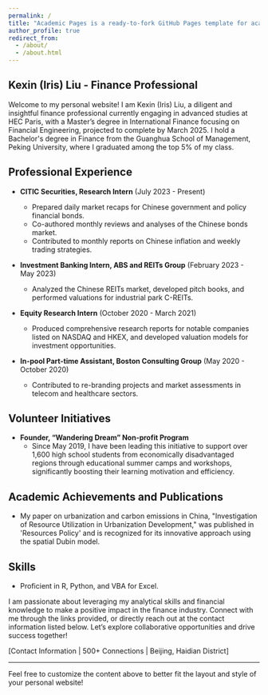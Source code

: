 ```yaml
---
permalink: /
title: "Academic Pages is a ready-to-fork GitHub Pages template for academic personal websites"
author_profile: true
redirect_from: 
  - /about/
  - /about.html
---
```

Kexin (Iris) Liu - Finance Professional
------
Welcome to my personal website! I am Kexin (Iris) Liu, a diligent and insightful finance professional currently engaging in advanced studies at HEC Paris, with a Master’s degree in International Finance focusing on Financial Engineering, projected to complete by March 2025. I hold a Bachelor's degree in Finance from the Guanghua School of Management, Peking University, where I graduated among the top 5% of my class.

Professional Experience
------
- **CITIC Securities, Research Intern** (July 2023 - Present)
  - Prepared daily market recaps for Chinese government and policy financial bonds.
  - Co-authored monthly reviews and analyses of the Chinese bonds market.
  - Contributed to monthly reports on Chinese inflation and weekly trading strategies.

- **Investment Banking Intern, ABS and REITs Group** (February 2023 - May 2023)
  - Analyzed the Chinese REITs market, developed pitch books, and performed valuations for industrial park C-REITs.

- **Equity Research Intern** (October 2020 - March 2021)
  - Produced comprehensive research reports for notable companies listed on NASDAQ and HKEX, and developed valuation models for investment opportunities.

- **In-pool Part-time Assistant, Boston Consulting Group** (May 2020 - October 2020)
  - Contributed to re-branding projects and market assessments in telecom and healthcare sectors.

Volunteer Initiatives
------
- **Founder, “Wandering Dream” Non-profit Program**
  - Since May 2019, I have been leading this initiative to support over 1,600 high school students from economically disadvantaged regions through educational summer camps and workshops, significantly boosting their learning motivation and efficiency.

Academic Achievements and Publications
------
- My paper on urbanization and carbon emissions in China, "Investigation of Resource Utilization in Urbanization Development," was published in 'Resources Policy' and is recognized for its innovative approach using the spatial Dubin model.

Skills
------
- Proficient in R, Python, and VBA for Excel.

I am passionate about leveraging my analytical skills and financial knowledge to make a positive impact in the finance industry. Connect with me through the links provided, or directly reach out at the contact information listed below. Let’s explore collaborative opportunities and drive success together!

[Contact Information | 500+ Connections | Beijing, Haidian District]

---
Feel free to customize the content above to better fit the layout and style of your personal website!